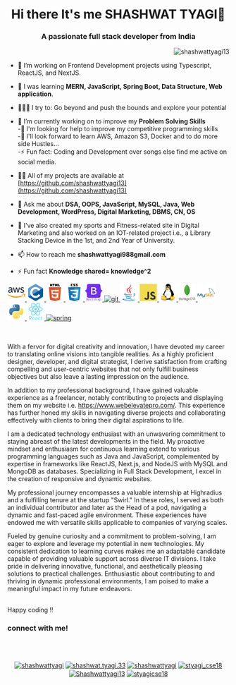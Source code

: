 <h1 align="center">Hi there It's me SHASHWAT TYAGI👋</h1>
<h3 align="center">A passionate full stack developer from India</h3>

<p align="right"> <img src="https://user-images.githubusercontent.com/50301680/97795237-bfadb000-1c29-11eb-9720-04dc0c335f76.gif" width="250px" height="250px" alt="shashwattyagi13" /> </p>

- 🔭 I’m working on Frontend Development projects using Typescript, ReactJS, and NextJS.
- 🌱 I was learning  **MERN, JavaScript, Spring Boot, Data Structure, Web application**.<br>
- 🧗🏾‍♀️ I try to: Go beyond and push the bounds and explore your potential <br>
- 🔭 I’m currently working on to improve my **Problem Solving Skills**<br>
-🤔 I'm looking for help to improve my competitive programming skills<br>
-👯 I'll look forward to learn AWS, Amazon S3, Docker and to do more side Hustles...<br>
-⚡ Fun fact: Coding and Development over songs else find me active on social media.<br>

- 👨‍💻 All of my projects are available at [https://github.com/shashwattyagi13](https://github.com/shashwattyagi13)

- 💬 Ask me about **DSA, OOPS, JavaScript, MySQL, Java, Web Development, WordPress, Digital Marketing, DBMS, CN, OS**

- 🔭 I've also created my sports and Fitness-related site in Digital Marketing and
  also worked on an IOT-related project i.e., a Library Stacking Device in the 1st, and 2nd Year of University.

- 📫 How to reach me **shashwattyagi988gmail.com**

- ⚡ Fun fact **Knowledge shared= knowledge^2**


<p align="left">  <a href="https://aws.amazon.com" target="_blank"> <img src="https://raw.githubusercontent.com/devicons/devicon/master/icons/amazonwebservices/amazonwebservices-original-wordmark.svg" alt="aws" width="40" height="40"/> </a> 
  <a href="https://www.cprogramming.com/" target="_blank"> <img src="https://raw.githubusercontent.com/devicons/devicon/master/icons/c/c-original.svg" alt="c" width="40" height="40"/> </a>
   <a href="https://www.w3.org/html/" target="_blank"> <img src="https://raw.githubusercontent.com/devicons/devicon/master/icons/html5/html5-original-wordmark.svg" alt="html5" width="40" height="40"/> </a>
  <a href="https://www.w3schools.com/css/" target="_blank"> <img src="https://raw.githubusercontent.com/devicons/devicon/master/icons/css3/css3-original-wordmark.svg" alt="css3" width="40" height="40"/> </a> 
  <a href="https://getbootstrap.com" target="_blank"> <img src="https://raw.githubusercontent.com/devicons/devicon/master/icons/bootstrap/bootstrap-plain-wordmark.svg" alt="bootstrap" width="40" height="40"/> </a> 
  <a href="https://git-scm.com/" target="_blank"> <img src="https://www.vectorlogo.zone/logos/git-scm/git-scm-icon.svg" alt="git" width="40" height="40"/> </a> 
  <a href="https://www.java.com" target="_blank"> <img src="https://raw.githubusercontent.com/devicons/devicon/master/icons/java/java-original.svg" alt="java" width="40" height="40"/> </a> <a href="https://developer.mozilla.org/en-US/docs/Web/JavaScript" target="_blank"> <img src="https://raw.githubusercontent.com/devicons/devicon/master/icons/javascript/javascript-original.svg" alt="javascript" width="40" height="40"/> </a> 
  <a href="https://www.linux.org/" target="_blank"> <img src="https://raw.githubusercontent.com/devicons/devicon/master/icons/linux/linux-original.svg" alt="linux" width="40" height="40"/> </a> <a href="https://www.mongodb.com/" target="_blank"> <img src="https://raw.githubusercontent.com/devicons/devicon/master/icons/mongodb/mongodb-original-wordmark.svg" alt="mongodb" width="40" height="40"/> </a> <a href="https://www.mysql.com/" target="_blank"> <img src="https://raw.githubusercontent.com/devicons/devicon/master/icons/mysql/mysql-original-wordmark.svg" alt="mysql" width="40" height="40"/> </a> 
  <a href="https://www.python.org" target="_blank"> <img src="https://raw.githubusercontent.com/devicons/devicon/master/icons/python/python-original.svg" alt="python" width="40" height="40"/> </a> <a href="https://reactjs.org/" target="_blank"> <img src="https://raw.githubusercontent.com/devicons/devicon/master/icons/react/react-original-wordmark.svg" alt="react" width="40" height="40"/>
<a href="https://spring.io/" target="_blank"> <img src="https://www.vectorlogo.zone/logos/springio/springio-icon.svg" alt="spring" width="40" height="40"/> </a> </p>






<br><br>
With a fervor for digital creativity and innovation, I have devoted my career to translating online visions into tangible realities. As a highly proficient designer, developer, and digital strategist, I derive satisfaction from crafting compelling and user-centric websites that not only fulfill business objectives but also leave a lasting impression on the audience.

In addition to my professional background, I have gained valuable experience as a freelancer, notably contributing to projects and displaying them on my website i.e. https://www.webelevatepro.com/. This experience has further honed my skills in navigating diverse projects and collaborating effectively with clients to bring their digital aspirations to life.

I am a dedicated technology enthusiast with an unwavering commitment to staying abreast of the latest developments in the field. My proactive mindset and enthusiasm for continuous learning extend to various programming languages such as Java and JavaScript, complemented by expertise in frameworks like ReactJS, Next.js, and NodeJS with MySQL and MongoDB as databases. Specializing in Full Stack Development, I excel in the creation of responsive and dynamic websites.

My professional journey encompasses a valuable internship at Highradius and a fulfilling tenure at the startup "Swirl." In these roles, I served as both an individual contributor and later as the Head of a pod, navigating a dynamic and fast-paced agile environment. These experiences have endowed me with versatile skills applicable to companies of varying scales.

Fueled by genuine curiosity and a commitment to problem-solving, I am eager to explore and leverage my potential in new technologies. My consistent dedication to learning curves makes me an adaptable candidate capable of providing valuable support across diverse IT divisions. I take pride in delivering innovative, functional, and aesthetically pleasing solutions to practical challenges. Enthusiastic about contributing to and thriving in dynamic professional environments, I am poised to make a meaningful impact in my future endeavors. <br><br>

Happy coding !!

<h3><strong>connect with me!</strong></h3><br><br>

<p align="center">
<a href="https://www.linkedin.com/in/shashwat-tyagi-50246a197/" target="blank"><img align="center" src="https://cdn.jsdelivr.net/npm/simple-icons@3.0.1/icons/linkedin.svg" alt="shashwattyagi" height="30" width="30" /></a>
<a href="https://www.facebook.com/shashwat.tyagi.33/" target="blank"><img align="center" src="https://cdn.jsdelivr.net/npm/simple-icons@3.0.1/icons/facebook.svg" alt="shashwat.tyagi.33" height="30" width="30" /></a>
<a href="https://www.instagram.com/shashwattyagi13/" target="blank"><img align="center" src="https://cdn.jsdelivr.net/npm/simple-icons@3.0.1/icons/instagram.svg" alt="shashwattyagi" height="30" width="30" /></a>
<a href="https://www.hackerrank.com/styagi_cse18" target="blank"><img align="center" src="https://cdn.jsdelivr.net/npm/simple-icons@3.0.1/icons/hackerrank.svg" alt="styagi_cse18" height="30" width="30" /></a>
<a href="https://leetcode.com/Shashwattyagi13/" target="blank"><img align="center" src="https://cdn.jsdelivr.net/npm/simple-icons@3.0.1/icons/leetcode.svg" alt="Shashwattyagi13" height="30" width="30" /></a>
<a href="https://auth.geeksforgeeks.org/user/styagicse18/" target="blank"><img align="center" src="https://cdn.jsdelivr.net/npm/simple-icons@3.0.1/icons/geeksforgeeks.svg" alt="styagicse18" height="30" width="30" /></a>
</p>








<!--
**shashwattyagi13/shashwattyagi13** is a ✨ _special_ ✨ repository because its `README.md` (this file) appears on your GitHub profile.

Here are some ideas to get you started:

- 🔭 I’m currently working on ...
- 🌱 I’m currently learning ...
- 👯 I’m looking to collaborate on ...
- 🤔 I’m looking for help with ...
- 💬 Ask me about ...
- 📫 How to reach me: ...
- 😄 Pronouns: ...
- ⚡ Fun fact: ...
-->
